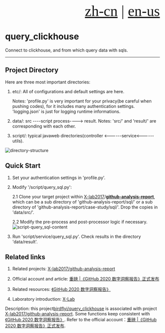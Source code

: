 <p align="right" size="14px"><font size="8" face="Times"><a href="./stastic/docs/zh-cn/README.md">zh-cn</a> | <a href="./README.md">en-us</a></font></p>

# query_clickhouse
Connect to clickhouse, and from which query data with sqls.

***



## Project Directory

Here are three most important directories:

1. etc/: All of configurations and default settings are here. 

   Notes: 'profile.py' is very important for your privacy(be careful when pushing codes), for it includes many authentication settings. 'logging.json' is just for logging runtime informations.

2. data/: src ----script process----> result. Notes: 'src/' and 'result/' are corresponding with each other.

3. script/: typical javaweb directories(controller <------service<------utils).

![directory-structure](./stastic/images/directory-structure.png)

## Quick Start

1. Set your authentication settings in 'profile.py'.

2. Modify '/script/query_sql.py':

   2.1 Clone your target project within [X-lab2017](https://github.com/X-lab2017)/**[github-analysis-report](https://github.com/X-lab2017/github-analysis-report)**, which can be a sub directory of 'github-analysis-report/sql/' or a sub directory of 'github-analysis-report/case-study/sql/'. Drop the copies in 'data/src/'. 

   2.2 Modify the pre-process and post-processor logic if necessary.![script-query_sql-content](./stastic/images/script-query_sql-content.png)

3. Run 'script/service/query_sql.py'. Check results in the directory 'data/result'.


## Related links

1. Related projects: [X-lab2017/github-analysis-report](https://github.com/X-lab2017/github-analysis-report)

2. Official account and article: [重磅 |《GitHub 2020 数字洞察报告》正式发布](https://mp.weixin.qq.com/s/DYySsVe5Z2NH0hvGi4xlKg)

3. Related resources: [《GitHub 2020 数字洞察报告》](http://oss.x-lab.info/github-insight-report-2020.pdf)

4. Laboratory introduction: [X-Lab](http://www.x-lab.info/)

Description: this project[birdflyi/query_clickhouse](https://github.com/birdflyi/query_clickhouse) is associated with project [X-lab2017/github-analysis-report](https://github.com/X-lab2017/github-analysis-report). Some functions keep consistent with [《GitHub 2020 数字洞察报告》](http://oss.x-lab.info/github-insight-report-2020.pdf). Refer to the official account：[重磅 |《GitHub 2020 数字洞察报告》正式发布](https://mp.weixin.qq.com/s/DYySsVe5Z2NH0hvGi4xlKg).
